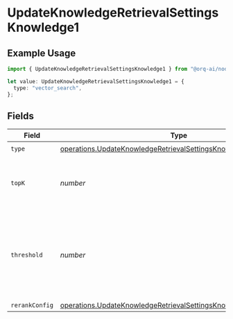 # UpdateKnowledgeRetrievalSettingsKnowledge1

## Example Usage

```typescript
import { UpdateKnowledgeRetrievalSettingsKnowledge1 } from "@orq-ai/node/models/operations";

let value: UpdateKnowledgeRetrievalSettingsKnowledge1 = {
  type: "vector_search",
};
```

## Fields

| Field                                                                                                                                                | Type                                                                                                                                                 | Required                                                                                                                                             | Description                                                                                                                                          |
| ---------------------------------------------------------------------------------------------------------------------------------------------------- | ---------------------------------------------------------------------------------------------------------------------------------------------------- | ---------------------------------------------------------------------------------------------------------------------------------------------------- | ---------------------------------------------------------------------------------------------------------------------------------------------------- |
| `type`                                                                                                                                               | [operations.UpdateKnowledgeRetrievalSettingsKnowledgeResponseType](../../models/operations/updateknowledgeretrievalsettingsknowledgeresponsetype.md) | :heavy_check_mark:                                                                                                                                   | N/A                                                                                                                                                  |
| `topK`                                                                                                                                               | *number*                                                                                                                                             | :heavy_minus_sign:                                                                                                                                   | Used to filter chunks that are most similar to the query                                                                                             |
| `threshold`                                                                                                                                          | *number*                                                                                                                                             | :heavy_minus_sign:                                                                                                                                   | Used to filter chunks that are most similar to the query. A value of `0` will be consider disabled.                                                  |
| `rerankConfig`                                                                                                                                       | [operations.UpdateKnowledgeRetrievalSettingsKnowledgeRerankConfig](../../models/operations/updateknowledgeretrievalsettingsknowledgererankconfig.md) | :heavy_minus_sign:                                                                                                                                   | N/A                                                                                                                                                  |